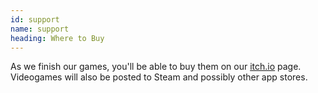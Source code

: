 ```yaml
---
id: support
name: support
heading: Where to Buy
---
```


As we finish our games, you'll be able to buy them on our [itch.io](https://transtapir.itch.io) page. Videogames will also be posted to Steam and possibly other app stores.